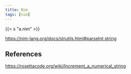 ```yaml
---
title: Nim
tags: [nim]
---
```


{{< s "a.nim" >}}

<https://nim-lang.org/docs/strutils.html#parseInt,string>

## References

<https://rosettacode.org/wiki/Increment_a_numerical_string>
